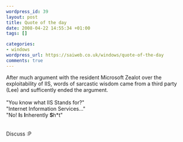 ```yaml
--- 
wordpress_id: 39
layout: post
title: Quote of the day
date: 2008-04-22 14:55:34 +01:00
tags: []

categories: 
- windows
wordpress_url: https://saiweb.co.uk/windows/quote-of-the-day
comments: true
---
```

After much argument with the resident Microsoft Zealot over the exploitability of IIS, words of sarcastic wisdom came from a third party (Lee) and sufficently ended the argument.<br /><br />"You know what IIS Stands for?"<br />"Internet Information Services..."<br />"No! <b>I</b>s <b>I</b>nherently <b>S</b>h*t"<br /><br /><br />Discuss :P<br /><br /><br /><br /><br /><br /><br /><br />
